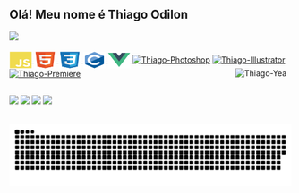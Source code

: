 ## Olá! Meu nome é Thiago Odilon

 <div>
  <a href="https://github.com/teagoodilon">
  <img height="180em" src="https://github-readme-stats.vercel.app/api?username=teagoodilon&show_icons=true&theme=dark&include_all_commits=true&count_private=true"/>
</div>
<div style="display: inline_block"><br>
  <img align="center" alt="Thiago-Js" height="30" width="40" src="https://raw.githubusercontent.com/devicons/devicon/master/icons/javascript/javascript-plain.svg">
  <img align="center" alt="Thiago-HTML" height="30" width="40" src="https://raw.githubusercontent.com/devicons/devicon/master/icons/html5/html5-original.svg">
  <img align="center" alt="Thiago-CSS" height="30" width="40" src="https://raw.githubusercontent.com/devicons/devicon/master/icons/css3/css3-original.svg">
  <img align="center" alt="Thiago-C++" height="30" width="40" src="https://github.com/devicons/devicon/blob/master/icons/c/c-original.svg">
  <img align="center" alt="Thiago-Vue" height="30" width="40" src="https://github.com/devicons/devicon/blob/master/icons/vuejs/vuejs-original.svg">
  <img align="center" alt="Thiago-Photoshop" height="30" width="40" src="https://www.svgrepo.com/show/303170/adobe-photoshop-cs6-logo.svg">
  <img align="center" alt="Thiago-Illustrator" height="30" width="40" src="https://www.svgrepo.com/show/303184/adobe-illustrator-cc-logo.svg">
  <img align="center" alt="Thiago-Premiere" height="30" width="40" src="https://www.svgrepo.com/show/303185/premiere-cc-logo.svg">
  <img align="right" alt="Thiago-Yea" height="100" width="100" src="https://media1.tenor.com/images/9bab5b610a322402a81b2375e6395a9a/tenor.gif?itemid=10574385">
</div>
  
 ##
  
 <div>
  <a href="https://www.instagram.com/thiagoalmeida03/" target="_blank"><img src="https://img.shields.io/badge/-Instagram-%23E4405F?style=for-the-badge&logo=instagram&logoColor=white" target="_blank"></a>
  <a href = "mailto:thiago-almeida05@hotmail.com"><img src="https://img.shields.io/badge/-Gmail-%23333?style=for-the-badge&logo=gmail&logoColor=white" target="_blank"></a>
  <a href="https://www.linkedin.com/in/thiago-odilon-07391b209/" target="_blank"><img src="https://img.shields.io/badge/-LinkedIn-%230077B5?style=for-the-badge&logo=linkedin&logoColor=white" target="_blank"></a> 
  <a href="https://www.linkedin.com/in/thiago-odilon-07391b209/" target="_blank"><img src="https://img.shields.io/badge/WhatsApp-25D366?style=for-the-badge&logo=whatsapp&logoColor=white" target="_blank"></a>  

 </div>
  
  ![Snake animation](https://github.com/teagoodilon/teagoodilon/blob/output/github-contribution-grid-snake.svg)

